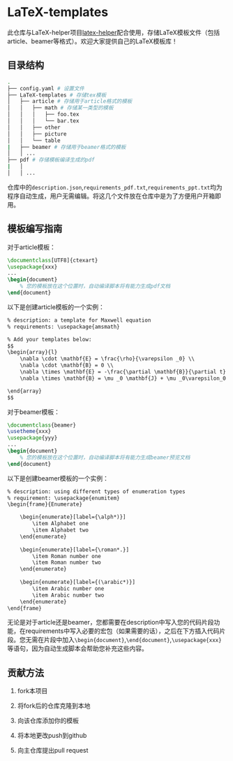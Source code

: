 # LaTeX-templates

此仓库与LaTeX-helper项目[latex-helper](https://github.com/LaTeXhelper/LaTeX-helper)配合使用，存储LaTeX模板文件（包括article、beamer等格式）。欢迎大家提供自己的LaTeX模板库！

## 目录结构

```bash
.
├── config.yaml # 设置文件
├── LaTeX-templates # 存储tex模板
│	├── article # 存储用于article格式的模板
│   │   ├── math # 存储某一类型的模板
│   │   │   ├── foo.tex
│   │   │   └── bar.tex
│   │   ├── other
│   │   ├── picture
│   │   └── table
|   ├── beamer # 存储用于beamer格式的模板
│   │ ...
├── pdf # 存储模板编译生成的pdf
|   │ 
│   │ ...
```

仓库中的`description.json`,`requirements_pdf.txt`,`requirements_ppt.txt`均为程序自动生成，用户无需编辑。将这几个文件放在仓库中是为了方便用户开箱即用。

## 模板编写指南

对于article模板：

```tex
\documentclass[UTF8]{ctexart}
\usepackage{xxx}
...
\begin{document}
	% 您的模板放在这个位置时，自动编译脚本将有能力生成pdf文档
\end{document}
```

以下是创建article模板的一个实例：

```txt
% description: a template for Maxwell equation
% requirements: \usepackage{amsmath}

% Add your templates below:
$$
\begin{array}{l}
    \nabla \cdot \mathbf{E} = \frac{\rho}{\varepsilon _0} \\
    \nabla \cdot \mathbf{B} = 0 \\
    \nabla \times \mathbf{E} = -\frac{\partial \mathbf{B}}{\partial t} \\
    \nabla \times \mathbf{B} = \mu _0 \mathbf{J} + \mu _0\varepsilon_0 \frac{\partial \mathbf{E}}{\partial t}

\end{array}
$$
```

对于beamer模板：

```tex
\documentclass{beamer}
\usetheme{xxx}
\usepackage{yyy}
...
\begin{document}
	% 您的模板放在这个位置时，自动编译脚本将有能力生成beamer预览文档
\end{document}
```

以下是创建beamer模板的一个实例：

```txt
% description: using different types of enumeration types
% requirement: \usepackage{enumitem}
\begin{frame}{Enumerate}

    \begin{enumerate}[label={\alph*)}]
        \item Alphabet one
        \item Alphabet two
    \end{enumerate}
    
    \begin{enumerate}[label={\roman*.}]
        \item Roman number one
        \item Roman number two
    \end{enumerate}
    
    \begin{enumerate}[label={(\arabic*)}]
        \item Arabic number one
        \item Arabic number two
    \end{enumerate}
\end{frame}
```

无论是对于article还是beamer，您都需要在description中写入您的代码片段功能，在requirements中写入必要的宏包（如果需要的话），之后在下方插入代码片段。您无需在片段中加入`\begin{document}`,`\end{document}`,`\usepackage{xxx}`等语句，因为自动生成脚本会帮助您补充这些内容。

## 贡献方法

1. fork本项目

2. 将fork后的仓库克隆到本地

3. 向该仓库添加你的模板

4. 将本地更改push到github

5. 向主仓库提出pull request